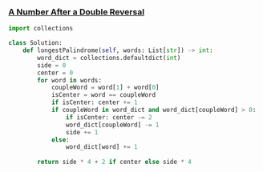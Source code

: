 ### [A Number After a Double Reversal](https://leetcode.com/problems/a-number-after-a-double-reversal/description/)
```python
import collections

class Solution:
    def longestPalindrome(self, words: List[str]) -> int:
        word_dict = collections.defaultdict(int)
        side = 0
        center = 0
        for word in words:
            coupleWord = word[1] + word[0]
            isCenter = word == coupleWord
            if isCenter: center += 1
            if coupleWord in word_dict and word_dict[coupleWord] > 0:
                if isCenter: center -= 2
                word_dict[coupleWord] -= 1
                side += 1
            else:
                word_dict[word] += 1
                
        return side * 4 + 2 if center else side * 4
            
```

